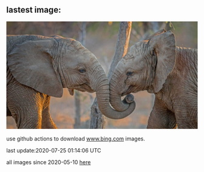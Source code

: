 ## lastest image:
![](images/KapamaCousins.jpg)

use github actions to download www.bing.com images.

last update:2020-07-25 01:14:06 UTC

all images since 2020-05-10 [here](https://github.com/counter2015/bing-daily-images/tree/master/images) 
